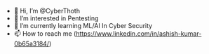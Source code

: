 - 👋 Hi, I’m @CyberThoth
- 👀 I’m interested in Pentesting
- 🌱 I’m currently learning ML/AI In Cyber Security
- 📫 How to reach me (https://www.linkedin.com/in/ashish-kumar-0b65a3184/)

<!---
CyberThoth/CyberThoth is a ✨ special ✨ repository because its `README.md` (this file) appears on your GitHub profile.
You can click the Preview link to take a look at your changes.
--->
